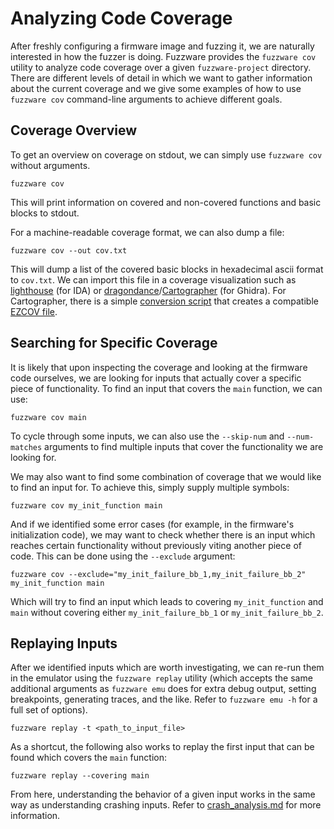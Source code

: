 # Analyzing Code Coverage

After freshly configuring a firmware image and fuzzing it, we are naturally interested in how the fuzzer is doing. Fuzzware provides the `fuzzware cov` utility to analyze code coverage over a given `fuzzware-project` directory. There are different levels of detail in which we want to gather information about the current coverage and we give some examples of how to use `fuzzware cov` command-line arguments to achieve different goals.

## Coverage Overview

To get an overview on coverage on stdout, we can simply use `fuzzware cov` without arguments.

```
fuzzware cov
```

This will print information on covered and non-covered functions and basic blocks to stdout.

For a machine-readable coverage format, we can also dump a file:

```
fuzzware cov --out cov.txt
```

This will dump a list of the covered basic blocks in hexadecimal ascii format to `cov.txt`. We can import this file in a coverage visualization such as [lighthouse](https://github.com/gaasedelen/lighthouse) (for IDA) or [dragondance](https://github.com/0ffffffffh/dragondance)/[Cartographer](https://github.com/nccgroup/Cartographer) (for Ghidra).
For Cartographer, there is a simple [conversion script](../scripts/cartographer_cov_conversion.py) that creates a compatible [EZCOV file](https://github.com/nccgroup/Cartographer/blob/main/EZCOV.md).

## Searching for Specific Coverage

It is likely that upon inspecting the coverage and looking at the firmware code ourselves, we are looking for inputs that actually cover a specific piece of functionality. To find an input that covers the `main` function, we can use:

```
fuzzware cov main
```

To cycle through some inputs, we can also use the `--skip-num` and `--num-matches` arguments to find multiple inputs that cover the functionality we are looking for.

We may also want to find some combination of coverage that we would like to find an input for. To achieve this, simply supply multiple symbols:

```
fuzzware cov my_init_function main
```

And if we identified some error cases (for example, in the firmware's initialization code), we may want to check whether there is an input which reaches certain functionality without previously viting another piece of code. This can be done using the `--exclude` argument:

```
fuzzware cov --exclude="my_init_failure_bb_1,my_init_failure_bb_2" my_init_function main
```

Which will try to find an input which leads to covering `my_init_function` and `main` without covering either `my_init_failure_bb_1` or `my_init_failure_bb_2`.

## Replaying Inputs

After we identified inputs which are worth investigating, we can re-run them in the emulator using the `fuzzware replay` utility (which accepts the same additional arguments as `fuzzware emu` does for extra debug output, setting breakpoints, generating traces, and the like. Refer to `fuzzware emu -h` for a full set of options).

```
fuzzware replay -t <path_to_input_file>
```

As a shortcut, the following also works to replay the first input that can be found which covers the `main` function:

```
fuzzware replay --covering main
```

From here, understanding the behavior of a given input works in the same way as understanding crashing inputs. Refer to [crash_analysis.md](crash_analysis.md) for more information.